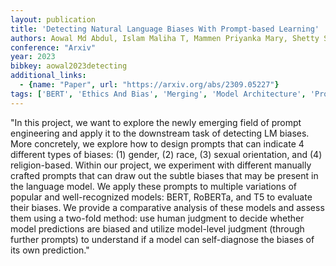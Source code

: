 ```yaml
---
layout: publication
title: 'Detecting Natural Language Biases With Prompt-based Learning'
authors: Aowal Md Abdul, Islam Maliha T, Mammen Priyanka Mary, Shetty Sandesh
conference: "Arxiv"
year: 2023
bibkey: aowal2023detecting
additional_links:
  - {name: "Paper", url: "https://arxiv.org/abs/2309.05227"}
tags: ['BERT', 'Ethics And Bias', 'Merging', 'Model Architecture', 'Prompting']
---
```

"In this project, we want to explore the newly emerging field of prompt engineering and apply it to the downstream task of detecting LM biases. More concretely, we explore how to design prompts that can indicate 4 different types of biases: (1) gender, (2) race, (3) sexual orientation, and (4) religion-based. Within our project, we experiment with different manually crafted prompts that can draw out the subtle biases that may be present in the language model. We apply these prompts to multiple variations of popular and well-recognized models: BERT, RoBERTa, and T5 to evaluate their biases. We provide a comparative analysis of these models and assess them using a two-fold method: use human judgment to decide whether model predictions are biased and utilize model-level judgment (through further prompts) to understand if a model can self-diagnose the biases of its own prediction."
